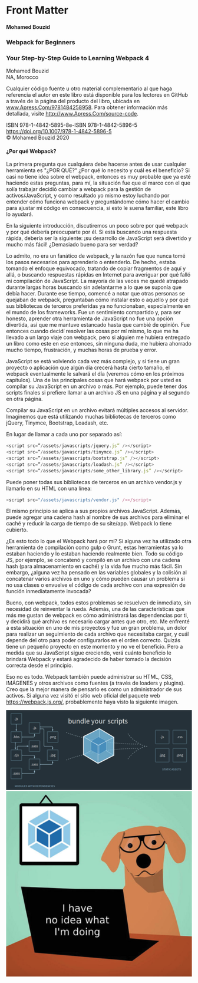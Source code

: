 # Front Matter

#### Mohamed Bouzid
### Webpack for Beginners
### Your Step-by-Step Guide to Learning Webpack 4

Mohamed Bouzid</br>
NA, Morocco

Cualquier código fuente u otro material complementario al que haga referencia el autor en este libro está disponible para los lectores en GitHub a través de la página del producto del libro, ubicada en www.Apress.Com/9781484258958. Para obtener información más detallada, visite http://www.Apress.Com/source-code.

ISBN 978-1-4842-5895-8e-ISBN 978-1-4842-5896-5
https://doi.org/10.1007/978-1-4842-5896-5</br>
© Mohamed Bouzid 2020

#### ¿Por qué Webpack?

La primera pregunta que cualquiera debe hacerse antes de usar cualquier herramienta es "¿POR QUÉ?" ¿Por qué lo necesito y cuál es el beneficio? Si casi no tiene idea sobre el webpack, entonces es muy probable que ya esté haciendo estas preguntas, para mí, la situación fue que el marco con el que solía trabajar decidió cambiar a webpack para la gestión de activos/JavaScript, y como resultado yo mismo estoy luchando por entender cómo funciona webpack y preguntándome cómo hacer el cambio para ajustar mi código en consecuencia, si esto le suena familiar, este libro lo ayudará.

En la siguiente introducción, discutiremos un poco sobre por qué webpack y por qué debería preocuparte por él. Si está buscando una respuesta rápida, debería ser la siguiente: ¡su desarrollo de JavaScript será divertido y mucho más fácil! ¿Demasiado bueno para ser verdad?

Lo admito, no era un fanático de webpack, y la razón fue que nunca tomé los pasos necesarios para aprenderlo o entenderlo. De hecho, estaba tomando el enfoque equivocado, tratando de copiar fragmentos de aquí y allá, o buscando respuestas rápidas en Internet para averiguar por qué falló mi compilación de JavaScript. La mayoría de las veces me quedé atrapado durante largas horas buscando sin adelantarme a lo que se suponía que debía hacer. Durante ese tiempo, comencé a notar que otras personas se quejaban de webpack, preguntaban cómo instalar esto o aquello y por qué sus bibliotecas de terceros preferidas ya no funcionaban, especialmente en el mundo de los frameworks. Fue un sentimiento compartido y, para ser honesto, aprender otra herramienta de JavaScript no fue una opción divertida, así que me mantuve estancado hasta que cambié de opinión. Fue entonces cuando decidí resolver las cosas por mí mismo, lo que me ha llevado a un largo viaje con webpack, pero si alguien me hubiera entregado un libro como este en ese entonces, sin ninguna duda, me hubiera ahorrado mucho tiempo, frustración, y muchas horas de prueba y error.

JavaScript se está volviendo cada vez más complejo, y si tiene un gran proyecto o aplicación que algún día crecerá hasta cierto tamaño, el webpack eventualmente le salvará el día (veremos cómo en los próximos capítulos). Una de las principales cosas que hará webpack por usted es compilar su JavaScript en un archivo o más. Por ejemplo, puede tener dos scripts finales si prefiere llamar a un archivo JS en una página y al segundo en otra página.

Compilar su JavaScript en un archivo evitará múltiples accesos al servidor. Imaginemos que está utilizando muchas bibliotecas de terceros como jQuery, Tinymce, Bootstrap, Loadash, etc.

En lugar de llamar a cada uno por separado así:

```js
<script src=”/assets/javascripts/jquery.js” /></script>
<script src=”/assets/javascripts/tinymce.js” /></script>
<script src=”/assets/javascripts/bootstrap.js” /></script>
<script src=”/assets/javascripts/loadash.js” /></script>
<script src=”/assets/javascripts/some_other_library.js” /></script>
```

Puede poner todas sus bibliotecas de terceros en un archivo vendor.js y llamarlo en su HTML con una línea:

```js
<script src="/assets/javascripts/vendor.js" /></script>
```

El mismo principio se aplica a sus propios archivos JavaScript. Además, puede agregar una cadena hash al nombre de sus archivos para eliminar el caché y reducir la carga de tiempo de su site/app. Webpack lo tiene cubierto.

¿Es esto todo lo que el Webpack hará por mí? Si alguna vez ha utilizado otra herramienta de compilación como gulp o Grunt, estas herramientas ya lo estaban haciendo y lo estaban haciendo realmente bien. Todo su código JS, por ejemplo, se concatenó y compiló en un archivo con una cadena hash (para almacenamiento en caché) y la vida fue mucho más fácil. Sin embargo, ¿alguna vez ha pensado en las variables globales y la colisión al concatenar varios archivos en uno y cómo pueden causar un problema si no usa clases o envuelve el código de cada archivo con una expresión de función inmediatamente invocada?

Bueno, con webpack, todos estos problemas se resuelven de inmediato, sin necesidad de reinventar la rueda. Además, una de las características que más me gustan de webpack es cómo administrará las dependencias por ti, y decidirá qué archivo es necesario cargar antes que otro, etc. Me enfrenté a esta situación en uno de mis proyectos y fue un gran problema, un dolor para realizar un seguimiento de cada archivo que necesitaba cargar, y cuál depende del otro para poder configurarlos en el orden correcto. Quizás tiene un pequeño proyecto en este momento y no ve el beneficio. Pero a medida que su JavaScript sigue creciendo, verá cuánto beneficio le brindará Webpack y estará agradecido de haber tomado la decisión correcta desde el principio.

Eso no es todo. Webpack también puede administrar su HTML, CSS, IMÁGENES y otros archivos como fuentes (a través de loaders y plugins). Creo que la mejor manera de pensarlo es como un administrador de sus activos. Si alguna vez visitó el sitio web oficial del paquete web https://webpack.js.org/, probablemente haya visto la siguiente imagen.

![00-01](images/00-01.png)
![00-02](images/00-02.png)



